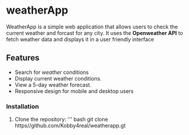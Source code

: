 # weatherApp
WeatherApp is a simple web application that allows users to check the current weather and forcast for any city. It uses the **Openweather API** to fetch weather data and displays it in a user friendly interface
## Features
- Search for *weather* conditions
- Display current weather conditions.
- View a 5-day weather forecast.
- Responsive design for mobile and desktop users

### Installation


1. Clone the repository:
   ''' bash
   git clone https//github.com/Kobby4real/weatherapp.gt
